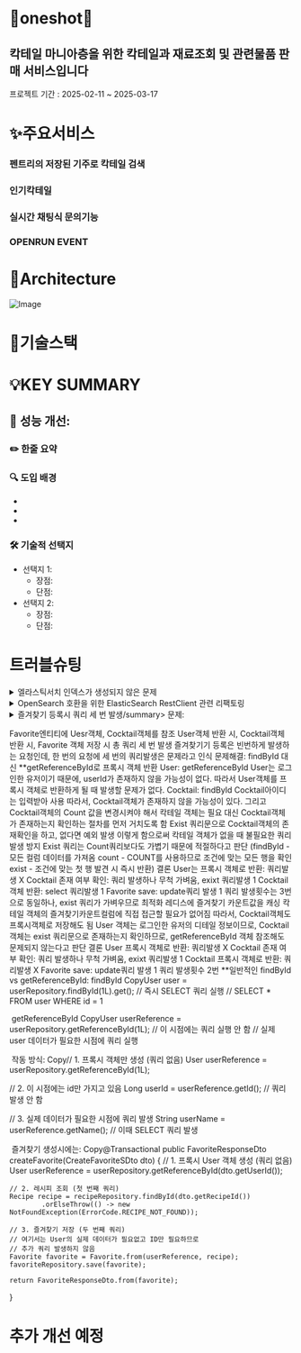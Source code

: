 # 🍹oneshot🍷
## 칵테일 마니아층을 위한 칵테일과 재료조회 및 관련물품 판매 서비스입니다

프로젝트 기간 : 2025-02-11 ~ 2025-03-17


# ✨주요서비스
### 펜트리의 저장된 기주로 칵테일 검색
### 인기칵테일
### 실시간 채팅식 문의기능
### OPENRUN EVENT 

#  📌Architecture
![Image](https://github.com/user-attachments/assets/abcbde92-2429-4589-b48f-82d471362266)


# 🔧기술스택




# 💡KEY SUMMARY

## 🚀 성능 개선: 

### ✏️ **한줄 요약**




### **🔍 도입 배경**

- 
- 
- 

### **🛠 기술적 선택지**

- 선택지 1:
    - 장점: 
    - 단점: 
- 선택지 2:
    - 장점:
    - 단점:

 # 트러블슈팅
 <details>
  <summary>엘라스틱서치 인덱스가 생성되지 않은 문제</summary>
  다음과 같이 엘라스틱서치의 인덱스 설정을 직접 해주고 도큐먼트에 파일 위치를 

매핑시켜 주었음에도 키바나에서 인덱스를 확인해 보았을 때 인덱스가 자동으로 생성되지 않는 문제가 발생하였습니다.

![셋팅 매핑.png](attachment:4e9fa56a-9c81-420f-a8b8-23e14dd40025:%EC%85%8B%ED%8C%85_%EB%A7%A4%ED%95%91.png)

![인덱스 생성 실패.png](attachment:90878714-d185-46e7-981a-d484433cc894:17975576-bea9-4b37-bf51-ceee87f4678c.png)

 

- 인덱스를 생성하기 위해서는 `elasticeSearchRepository`가 필요하다.
    
    엘라스틱서치의 인덱스 정보를 읽고, 이를 기반으로 인덱스를 생성해 주는 것은 `repository`의 책임인데, `elasticSearchRepository` 인터페이스를 구현하지 않았기 때문에 발생한 이슈였다.
    

## Spring Data ElasticSearch가 인덱스를 자동 생성하는 과정

- 애플리케이션이 실행될 때 엘라스틱서치는  `@document` 에너테이션이 달린 클래스를 읽는다.
- 레포지토리 인터페이스를 구현한 레포지토리가 등록되면서, 레포지토리 내부의 `IndexOperations`를 통해 해당 이름의 인덱스가 이미 존재하는지 확인하고, 존재하지 않으면 `@mapping`, `@Setting`의 path 경로에 있는 파일 내용을 기반으로 인덱스를 생성한다.

repository를 사용하지 않고, `operations`를 사용하여 기능을 구현하고 있었기 때문에, `elasticSearchRepository`의 구현체를 생성하지 않아 `indexOperation`을 통한 인덱스 생성이 자동으로 일어나지 않았기 때문입니다. repository를 사용하지 않으면 `indexOperations` 구현체를 통해 직접 인덱스를 생성해 줘야 한다.
</details>

 <details>
  <summary>OpenSearch 호환을 위한 ElasticSearch RestClient 관련 리팩토링</summary>
    ### OpenSearch 호환을 위한 ElasticSearch RestClient 관련 리팩토링

- 배포를 위해 docker-compose로 구동하던 ElasticSearch를 AWS에서 구축할 필요가 생겼다.
- OpenSearch와 ElasticSearch의 호환성이 높다는 정보를 듣고 시도

# 시도1 - OpenSearch 관련 라이브러리로 리팩토링 → `삽질`

- 처음에는 OpenSearch 관련해서 나오는 블로그 글들을 활용해서 리팩토링을 시도했다.
- OS와 ES의 빈이 겹치는 에러가 있어서 아래 코드를 SpringApplication에 추가했다.
- `@SpringBootApplication(exclude = {ElasticsearchDataAutoConfiguration.class})`
- 하지만 여전히 문제가 생겨서 ElasticSearch 의존성을 제거해야 한다는 내용을 보고 리팩터링을 시도했다.
- 하다보니 너무 관련된 변경이 많아졌고 이러면 로컬에서 도커로 테스트할 수 없다는 문제점이 생겼다.
- 호환성이 높다는 말에 의심이 돼서 검색해 본 결과 아래의 글을 찾을 수 있었다.

# 시도2 - RestClient를 수정해서 호환되게 변경

- https://flambeeyoga.tistory.com/entry/Spring-elasticsearch-rest-client-853%EC%97%90-opensearch-%EC%97%B0%EA%B2%B0%ED%95%98%EA%B8%B0
- 이 글에서는 나와 비슷하게 ES로 만들어진 프로젝트를 OS 환경에 배포하려고 하고 있었다.
- 요약하자면 **ES와 OS 모두 Rest API 기반**이기 때문에 OS 라이브러리 의존성 없이도 호환이 가능하다!
- 다만 RestClient를 OS에 맞게 변경할 필요가 있었다.
- 하지만 글과는 다르게 Timeout 예외가 발생

```java
Caused by: org.springframework.dao.DataAccessResourceFailureException: Timeout connecting to [[vpc-oneshot-elasticsearch-qm3januchy4i3zzbovj3hdwneq.ap-northeast-2.es.amazonaws.com/172.31.4.176:9200](http://vpc-oneshot-elasticsearch-qm3januchy4i3zzbovj3hdwneq.ap-northeast-2.es.amazonaws.com/172.31.4.176:9200)]
```

# 시도3 - AWS OpenSearch에 접근할 수 있게 보안 설정 변경

- 일단 AWS의 OS 서비스 도메인은 노드 1개로 단순하게 구성했고 VPC 중 서브넷 하나에 선택했다.
- 하지만 보안 설정과 정책을 아무리 바꿔봐도 로컬 환경과 동일한 VPC에 있는 EC2에서 둘 다 접근이 불가능했다.
- 공식문서를 따라서 OS 도메인을 퍼블릭으로 새로 생성하고 호스트/포트/로그인 정보를 바꾸면서 응답을 받는 데에 성공했다.(OS 도메인 생성 겁나 오래 걸림)
- OS는 퍼블릭일 경우 `세분화된 액세스`와 `https 사용`이 강제되고 → Basic Auth와 SSL + 443포트를 사용해야 한다. → **9200 포트를 고집했던 것이 문제의 원인 중의 하나**였음!
- 퍼블릭 도메인에서 포트와 엔드포인트를 적절하게 설정하니 에러코드지만 응답을 받을 수 있었다.

# 시도 2-1 - 이어서 RestClient를 수정해서 호환되게 변경

- 다음부터는 블로그에 나온 상태코드와 같아서 이어서 진행할 수 있었다.
- 블로그에서는 `RestClient` 빈을 직접 생성하는데 우리 프로젝트는 `ClientConfiguration` 가 설정되어 있었다.
- 자세히는 모르지만 최신버전에서 추천되는 방식으로 여러가지 편의기능을 제공하는 것 같다.
- 아무튼 디버그 모드에서 콜스택을 따라가서 확인한 결과 이 친구를 사용하는 방식은 강제로 Header를 바꿔버려서 헤더를 알맞게 수정해도 OS에서 406 Not Acceptable을 반환한다.
- 또 OS와 호환되기 위해서는 추가적이 헤더가 필요했다.
- 결국 `ClientConfiguration` 을 사용하는 방식으로 힘들다고 판단해서 `ElasticsearchClient`를 직접 반환하는 코드로 변경
- 블로그 내용은 코틀린으로 작성되어 자잘한 삽질들이 있었다…

```java
    @Bean
    public ElasticsearchClient elasticsearchClient() {
        // Basic 인증 설정
        final CredentialsProvider credentialsProvider = new BasicCredentialsProvider();
        credentialsProvider.setCredentials(AuthScope.ANY,
                new UsernamePasswordCredentials(username, password));

        Header[] defaultHeaders = new Header[] {
                new BasicHeader("Content-Type", "application/json")
        };

        // RestClientBuilder에 인증 정보/추가헤더 적용
        RestClientBuilder builder = RestClient
                .builder(new HttpHost(host, port, "https"))
                .setDefaultHeaders(defaultHeaders)
                .setHttpClientConfigCallback(httpClientBuilder ->
                        httpClientBuilder
                                .setDefaultCredentialsProvider(credentialsProvider)
                                .addInterceptorLast(new HttpResponseInterceptor() {
                                    @Override
                                    public void process(HttpResponse response, HttpContext context) throws HttpException, IOException {
                                        response.addHeader("X-Elastic-Product", "Elasticsearch");
                                    }
                                })
                );

        RestClient restClient = builder.build();

        ElasticsearchTransport transport = new RestClientTransport(restClient, new JacksonJsonpMapper(objectMapper));

        return new ElasticsearchClient(transport);
    }
```

- 스프링 앱을 실행하면 정상적으로 OpenSearch에 연결되고 실행이 가능하다…

![스크린샷 2025-03-06 235855.png](attachment:79451d52-7847-4a77-9c5f-1259681a150e:8cc8ed9e-8a23-47b0-b9ae-d6ad1c2aa506.png)

- 로컬 테스트 환경에서는 여전히 도커의 엘라스틱 서치를 사용해야 하기 때문에 아이디, 비밀번호를 요구하지 않고, HTTPS를 사용하지 않는 빈을 하나 더 만들고 프로필을 이용해서 사용 환경을 구분할 수 있도록 했다.
  </details>

   <details>
  <summary>즐겨찾기 등록시 쿼리 세 번 발생/summary>
  문제:
Favorite엔티티에 Uesr객체, Cocktail객체를 참조
User객체 반환 시, Cocktail객체 반환 시, Favorite 객체 저장 시 총 쿼리 세 번 발생
즐겨찾기기 등록은 빈번하게 발생하는 요청인데, 한 번의 요청에 세 번의 쿼리발생은
문제라고 인식
문제해결:
findById 대신 **getReferenceById로 프록시 객체 반환
User: getReferenceById
User는 로그인한 유저이기 때문에, userId가 존재하지 않을 가능성이 없다.
따라서 User객체를 프록시 객체로 반환하게 될 때 발생할 문제가 없다.
Cocktail: findById
Cocktail아이디는 입력받아 사용
따라서, Cocktail객체가 존재하지 않을 가능성이 있다. 
그리고 Cocktail객체의 Count 값을 변경시켜야 해서 칵테일 객체는 필요
대신 Cocktail객체가 존재하는지 확인하는 절차를 먼저 거치도록 함
Exist 쿼리문으로 Cocktail객체의 존재확인을 하고, 없다면 예외 발생
이렇게 함으로써 칵테일 객체가 없을 때 불필요한 쿼리발생 방지
Exist 쿼리는 Count쿼리보다도 가볍기 때문에 적절하다고 판단
(findById - 모든 컬럼 데이터를 가져옴
  count - COUNT를 사용하므로 조건에 맞는 모든 행을 확인
  exist - 조건에 맞는 첫 행 발견 시 즉시 반환)
결론
 User는 프록시 객체로 반환: 쿼리발생 X
Cocktail 존재 여부 확인: 쿼리 발생하나 무척 가벼움, exixt 쿼리발생 1
Cocktail 객체 반환: select 쿼리발생 1
Favorite save: update쿼리 발생 1
쿼리 발생횟수는 3번으로 동일하나, exist 쿼리가 가벼우므로 최적화
레디스에 즐겨찾기 카운트값을 캐싱
칵테일 객체의 즐겨찾기카운트컬럼에 직접 접근할 필요가 없어짐
따라서, Cocktail객체도 프록시객체로 저장해도 됨
User 객체는 로그인한 유저의 디테일 정보이므로, Cocktail 객체는 
exist 쿼리문으로 존재하는지 확인하므로, getReferenceById 객체 참조해도
문제되지 않는다고 판단
결론
 User 프록시 객체로 반환: 쿼리발생 X
Cocktail 존재 여부 확인: 쿼리 발생하나 무척 가벼움, exixt 쿼리발생 1
Cocktail 프록시 객체로 반환: 쿼리발생 X
Favorite save: update쿼리 발생 1
쿼리 발생횟수 2번
**일반적인 findById vs getReferenceById:
findById
CopyUser user = userRepository.findById(1L).get();
// 즉시 SELECT 쿼리 실행
// SELECT * FROM user WHERE id = 1

​
getReferenceById
CopyUser userReference = userRepository.getReferenceById(1L);
// 이 시점에는 쿼리 실행 안 함
// 실제 user 데이터가 필요한 시점에 쿼리 실행

​
작동 방식:
Copy// 1. 프록시 객체만 생성 (쿼리 없음)
User userReference = userRepository.getReferenceById(1L);

// 2. 이 시점에는 id만 가지고 있음
Long userId = userReference.getId();  // 쿼리 발생 안 함

// 3. 실제 데이터가 필요한 시점에 쿼리 발생
String userName = userReference.getName();  // 이때 SELECT 쿼리 발생

​
즐겨찾기 생성시에는:
Copy@Transactional
public FavoriteResponseDto createFavorite(CreateFavoriteSDto dto) {
    // 1. 프록시 User 객체 생성 (쿼리 없음)
    User userReference = userRepository.getReferenceById(dto.getUserId());

    // 2. 레시피 조회 (첫 번째 쿼리)
    Recipe recipe = recipeRepository.findById(dto.getRecipeId())
            .orElseThrow(() -> new NotFoundException(ErrorCode.RECIPE_NOT_FOUND));

    // 3. 즐겨찾기 저장 (두 번째 쿼리)
    // 여기서는 User의 실제 데이터가 필요없고 ID만 필요하므로
    // 추가 쿼리 발생하지 않음
    Favorite favorite = Favorite.from(userReference, recipe);
    favoriteRepository.save(favorite);

    return FavoriteResponseDto.from(favorite);
}




 # 추가 개선 예정
 
  




 
